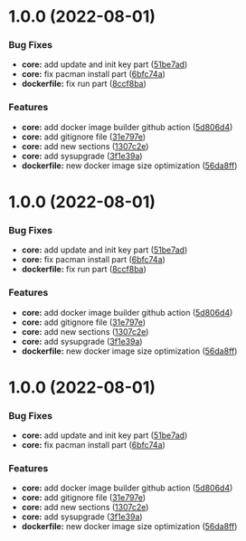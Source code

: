 # 1.0.0 (2022-08-01)


### Bug Fixes

* **core:** add update and init key part ([51be7ad](https://github.com/attilasomogyi/archlinux-python-docker-image/commit/51be7ad7fcf6300d68824fa816cf98dd9ca6e757))
* **core:** fix pacman install part ([6bfc74a](https://github.com/attilasomogyi/archlinux-python-docker-image/commit/6bfc74af2ae7c7af9b6d7530524cc91d54726459))
* **dockerfile:** fix run part ([8ccf8ba](https://github.com/attilasomogyi/archlinux-python-docker-image/commit/8ccf8badaa2761f9bc1443cc5f3234c87bd1d5ef))


### Features

* **core:** add docker image builder github action ([5d806d4](https://github.com/attilasomogyi/archlinux-python-docker-image/commit/5d806d4ed4339a64436a3a114606139398bf2eda))
* **core:** add gitignore file ([31e797e](https://github.com/attilasomogyi/archlinux-python-docker-image/commit/31e797eeda63a433de3be389ed8b0191efad1c28))
* **core:** add new sections ([1307c2e](https://github.com/attilasomogyi/archlinux-python-docker-image/commit/1307c2ed96207bec49650b8d7d8af0d66ee64c20))
* **core:** add sysupgrade ([3f1e39a](https://github.com/attilasomogyi/archlinux-python-docker-image/commit/3f1e39a17737b987884d31f102193c3be1f35147))
* **dockerfile:** new docker image size optimization ([56da8ff](https://github.com/attilasomogyi/archlinux-python-docker-image/commit/56da8ff2cd54168d73792e0241873993563d438f))

# 1.0.0 (2022-08-01)


### Bug Fixes

* **core:** add update and init key part ([51be7ad](https://github.com/attilasomogyi/archlinux-python-docker-image/commit/51be7ad7fcf6300d68824fa816cf98dd9ca6e757))
* **core:** fix pacman install part ([6bfc74a](https://github.com/attilasomogyi/archlinux-python-docker-image/commit/6bfc74af2ae7c7af9b6d7530524cc91d54726459))
* **dockerfile:** fix run part ([8ccf8ba](https://github.com/attilasomogyi/archlinux-python-docker-image/commit/8ccf8badaa2761f9bc1443cc5f3234c87bd1d5ef))


### Features

* **core:** add docker image builder github action ([5d806d4](https://github.com/attilasomogyi/archlinux-python-docker-image/commit/5d806d4ed4339a64436a3a114606139398bf2eda))
* **core:** add gitignore file ([31e797e](https://github.com/attilasomogyi/archlinux-python-docker-image/commit/31e797eeda63a433de3be389ed8b0191efad1c28))
* **core:** add new sections ([1307c2e](https://github.com/attilasomogyi/archlinux-python-docker-image/commit/1307c2ed96207bec49650b8d7d8af0d66ee64c20))
* **core:** add sysupgrade ([3f1e39a](https://github.com/attilasomogyi/archlinux-python-docker-image/commit/3f1e39a17737b987884d31f102193c3be1f35147))
* **dockerfile:** new docker image size optimization ([56da8ff](https://github.com/attilasomogyi/archlinux-python-docker-image/commit/56da8ff2cd54168d73792e0241873993563d438f))

# 1.0.0 (2022-08-01)


### Bug Fixes

* **core:** add update and init key part ([51be7ad](https://github.com/attilasomogyi/archlinux-python-docker-image/commit/51be7ad7fcf6300d68824fa816cf98dd9ca6e757))
* **core:** fix pacman install part ([6bfc74a](https://github.com/attilasomogyi/archlinux-python-docker-image/commit/6bfc74af2ae7c7af9b6d7530524cc91d54726459))


### Features

* **core:** add docker image builder github action ([5d806d4](https://github.com/attilasomogyi/archlinux-python-docker-image/commit/5d806d4ed4339a64436a3a114606139398bf2eda))
* **core:** add gitignore file ([31e797e](https://github.com/attilasomogyi/archlinux-python-docker-image/commit/31e797eeda63a433de3be389ed8b0191efad1c28))
* **core:** add new sections ([1307c2e](https://github.com/attilasomogyi/archlinux-python-docker-image/commit/1307c2ed96207bec49650b8d7d8af0d66ee64c20))
* **core:** add sysupgrade ([3f1e39a](https://github.com/attilasomogyi/archlinux-python-docker-image/commit/3f1e39a17737b987884d31f102193c3be1f35147))
* **dockerfile:** new docker image size optimization ([56da8ff](https://github.com/attilasomogyi/archlinux-python-docker-image/commit/56da8ff2cd54168d73792e0241873993563d438f))
